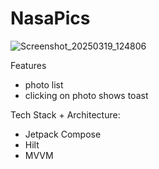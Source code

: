 # NasaPics

![Screenshot_20250319_124806](https://github.com/user-attachments/assets/50fb8635-a38f-4df3-8c7f-a952847d7a3c)

Features
- photo list
- clicking on photo shows toast

Tech Stack + Architecture:
- Jetpack Compose
- Hilt
- MVVM

